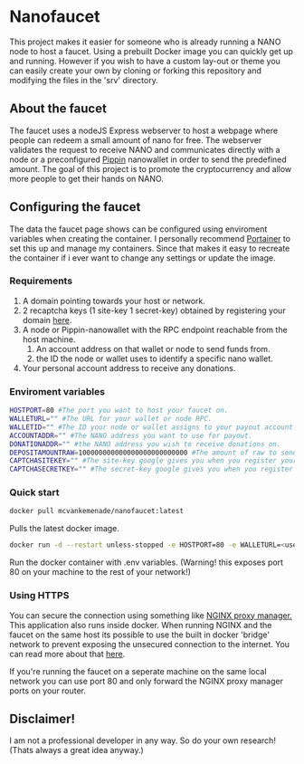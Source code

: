 # Nanofaucet

This project makes it easier for someone who is already running a NANO node to host a faucet. Using a prebuilt Docker image you can quickly get up and running. However if you wish to have a custom lay-out or theme you can easily create your own by cloning or forking this repository and modifying the files in the 'srv' directory.

## About the faucet

The faucet uses a nodeJS Express webserver to host a webpage where people can redeem a small amount of nano for free. The webserver validates the request to receive NANO and communicates directly with a node or a preconfigured [Pippin](https://pypi.org/project/pippin-wallet/) nanowallet in order to send the predefined amount. The goal of this project is to promote the cryptocurrency and allow more people to get their hands on NANO.

## Configuring the faucet

The data the faucet page shows can be configured using enviroment variables when creating the container. I personally recommend [Portainer](https://www.portainer.io/products/community-edition) to set this up and manage my containers. Since that makes it easy to recreate the container if i ever want to change any settings or update the image.

### Requirements

1. A domain pointing towards your host or network.
2. 2 recaptcha keys (1 site-key 1 secret-key) obtained by registering your domain [here](https://www.google.com/recaptcha/admin).
3. A node or Pippin-nanowallet with the RPC endpoint reachable from the host machine.
    1. An account address on that wallet or node to send funds from.
    2. the ID the node or wallet uses to identify a specific nano wallet.
4. Your personal account address to receive any donations.

### Enviroment variables

```bash
HOSTPORT=80 #The port you want to host your faucet on.
WALLETURL="" #The URL for your wallet or node RPC.
WALLETID="" #The ID your node or wallet assigns to your payout account. 
ACCOUNTADDR="" #The NANO address you want to use for payout.
DONATIONADDR="" #the NANO address you wish to receive donations on.
DEPOSITAMOUNTRAW=100000000000000000000000000 #The amount of raw to send with each withdrawal. (1 raw == 10^-30 NANO)
CAPTCHASITEKEY="" #The site-key google gives you when you register your site for a recapthca.
CAPTCHASECRETKEY="" #The secret-key google gives you when you register your site.
```

### Quick start

```bash
docker pull mcvankemenade/nanofaucet:latest
```

Pulls the latest docker image.

```bash
docker run -d --restart unless-stopped -e HOSTPORT=80 -e WALLETURL=<user input> -e WALLETID=<user input> -e ACCOUNTADDR=<user input> -e DONATIONADDR=<user input> -e DEPOSITAMOUNTRAW=100000000000000000000000000 -e CAPTCHASITEKEY=<user input> -e CAPTCHASECRETKEY=<user input> -p 80:80 mcvankemenade/nanofaucet:latest
```

Run the docker container with .env variables. (Warning! this exposes port 80 on your machine to the rest of your network!) 

### Using HTTPS

You can secure the connection using something like [NGINX proxy manager.](https://nginxproxymanager.com/) This application also runs inside docker. When running NGINX and the faucet on the same host its possible to use the built in docker 'bridge' network to prevent exposing the unsecured connection to the internet. You can read more about that [here](https://docs.docker.com/network/).

If you're running the faucet on a seperate machine on the same local network you can use port 80 and only forward the NGINX proxy manager ports on your router.

## Disclaimer!

I am not a professional developer in any way. So do your own research! (Thats always a great idea anyway.)